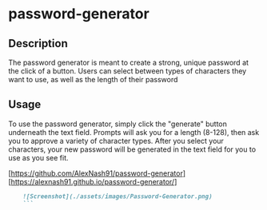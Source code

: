 # password-generator

## Description

The password generator is meant to create a strong, unique password at the click of a button. Users can select between types of characters they want to use, as well as the length of their password

## Usage 

To use the password generator, simply click the "generate" button underneath the text field. Prompts will ask you for a length (8-128), then ask you to approve a variety of character types.
After you select your characters, your new password will be generated in the text field for you to use as you see fit. 

[https://github.com/AlexNash91/password-generator]
[https://alexnash91.github.io/password-generator/]

```md
    ![Screenshot](./assets/images/Password-Generator.png)
    ```